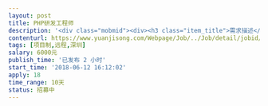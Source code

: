 ```yaml
---                
layout: post       
title: PHP研发工程师           
description: '<div class="mobmid"><div><h3 class="item_title">需求描述</h3><p>一.需求描述<br/>类型：人才共享平台网站升级优化，<br/>页面：网站外观，注册会员，信息发布，网站财务充值等，具体的优化事项会发给您<br/> <br/>人才需求：<br/>3年以上网站开发工作经验，精通PHP语言，Web，精通各种前端技术，对网站开发以及升级优化有着深入的了解。<br/> <br/>合作方式：<br/>开发方式：远程开发<br/>开发周期4-10天</p></div><!--info end--></div>'     
contenturl: https://www.yuanjisong.com/Webpage/Job/../Job/detail/jobid/101565      
tags: [项目制,远程,深圳]            
salary: 6000元          
publish_time: '已发布 2 小时'         
start_time: '2018-06-12 16:12:02'           
apply: 18                   
time_range: 10天              
status: 招募中                  
---                 
```


